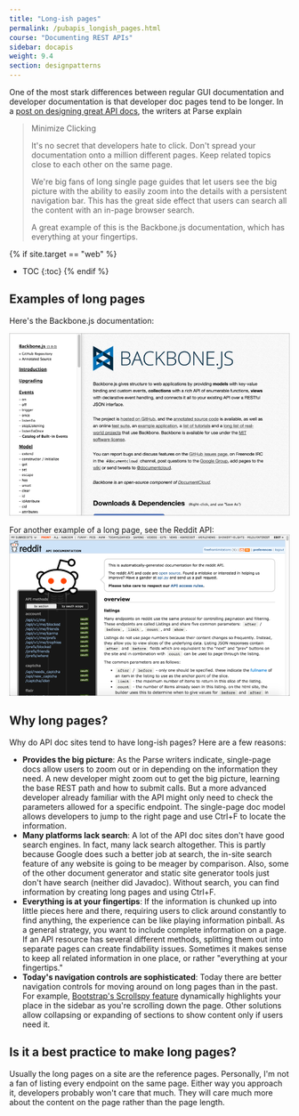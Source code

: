 ```yaml
---
title: "Long-ish pages"
permalink: /pubapis_longish_pages.html
course: "Documenting REST APIs"
sidebar: docapis
weight: 9.4
section: designpatterns
---
```


One of the most stark differences between regular GUI documentation and developer documentation is that developer doc pages tend to be longer. In a [post on designing great API docs](http://blog.parse.com/learn/engineering/designing-great-api-docs/), the writers at Parse explain

>Minimize Clicking
>
>It's no secret that developers hate to click. Don't spread your documentation onto a million different pages. Keep related topics close to each other on the same page.
>
>We're big fans of long single page guides that let users see the big picture with the ability to easily zoom into the details with a persistent navigation bar. This has the great side effect that users can search all the content with an in-page browser search.
>
>A great example of this is the Backbone.js documentation, which has everything at your fingertips.

{% if site.target == "web" %}
* TOC
{:toc}
{% endif %}

## Examples of long pages

Here's the Backbone.js documentation:

<a href="http://documentcloud.github.io/backbone/"><img src="images/backbonejs.png" alt="Backbone JS" /></a>

For another example of a long page, see the Reddit API:
<a href="https://www.reddit.com/dev/api"><img src="images/redditpage.png" alt="Backbone JS" /></a>

## Why long pages?

Why do API doc sites tend to have long-ish pages? Here are a few reasons:

* **Provides the big picture**: As the Parse writers indicate, single-page docs allow users to zoom out or in depending on the information they need. A new developer might zoom out to get the big picture, learning the base REST path and how to submit calls. But a more advanced developer already familiar with the API might only need to check the parameters allowed for a specific endpoint. The single-page doc model allows developers to jump to the right page and use Ctrl+F to locate the information.
* **Many platforms lack search**: A lot of the API doc sites don't have good search engines. In fact, many lack search altogether. This is partly because Google does such a better job at search, the in-site search feature of any website is going to be meager by comparison. Also, some of the other document generator and static site generator tools just don't have search (neither did Javadoc). Without search, you can find information by creating long pages and using Ctrl+F.
* **Everything is at your fingertips**: If the information is chunked up into little pieces here and there, requiring users to click around constantly to find anything, the experience can be like playing information pinball. As a general strategy, you want to include complete information on a page. If an API resource has several different methods, splitting them out into separate pages can create findability issues. Sometimes it makes sense to keep all related information in one place, or rather "everything at your fingertips."
* **Today's navigation controls are sophisticated**: Today there are better navigation controls for moving around on long pages than in the past. For example, [Bootstrap's Scrollspy feature](http://getbootstrap.com/javascript/#scrollspy) dynamically highlights your place in the sidebar as you're scrolling down the page. Other solutions allow collapsing or expanding of sections to show content only if users need it.

## Is it a best practice to make long pages?

Usually the long pages on a site are the reference pages. Personally, I'm not a fan of listing every endpoint on the same page. Either way you approach it, developers probably won't care that much. They will care much more about the content on the page rather than the page length.
